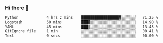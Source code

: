 ### Hi there 👋

<!--START_SECTION:waka-->

```txt
Python             4 hrs 2 mins    █████████████████▓░░░░░░░   71.25 %
Logstash           50 mins         ███▓░░░░░░░░░░░░░░░░░░░░░   14.90 %
YAML               45 mins         ███▒░░░░░░░░░░░░░░░░░░░░░   13.43 %
GitIgnore file     1 min           ░░░░░░░░░░░░░░░░░░░░░░░░░   00.41 %
Text               0 secs          ░░░░░░░░░░░░░░░░░░░░░░░░░   00.00 %
```

<!--END_SECTION:waka-->

<!--
**Jonas-VanHaeken/Jonas-VanHaeken** is a ✨ _special_ ✨ repository because its `README.md` (this file) appears on your GitHub profile.

Here are some ideas to get you started:

- 🔭 I’m currently working on ...
- 🌱 I’m currently learning ...
- 👯 I’m looking to collaborate on ...
- 🤔 I’m looking for help with ...
- 💬 Ask me about ...
- 📫 How to reach me: ...
- 😄 Pronouns: ...
- ⚡ Fun fact: ...
-->
